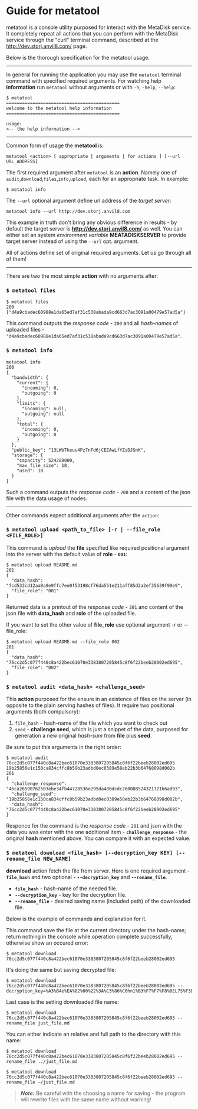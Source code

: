# Guide for metatool
metatool is a console utility purposed for interact with the MetaDisk service.
It completely repeat all actions that you can perform with the MetaDisk
service through the "curl" terminal command, described at the <http://dev.storj.anvil8.com/> page.

Below is the thorough specification for the metatool usage.

---

In general for running the application you may use the `metatool` terminal command with specified required arguments.
For watching help **information** run `metatool` without arguments or with `-h`, `-help`, `--help`:


    $ metatool
    ===========================================
    welcome to the metatool help information
    ===========================================

    usage:
    <-- the help information -->
    
---

Common form of usage the **metatool** is:

    metatool <action> [ appropriate | arguments | for actions ] [--url URL_ADDRESS]
    
The first required argument after `metatool` is an **action**. Namely one of 
`audit`,`download`,`files`,`info`,`upload`, each for an appropriate task.
In example: 

    $ metatool info
    

The `--url` optional argument define url address of the *target server*:

    metatool info --url http://dev.storj.anvil8.com

This example in truth don't bring any obvious difference in results - by default the target server is **http://dev.storj.anvil8.com/** as well.
You can either set an system *environment variable* **MEATADISKSERVER** to
provide target server instead of using the `--url` opt. argument.


All of actions define set of original required arguments.
Let us go through all of them!

---

There are two the most simple **action** with no arguments after:


### `$ metatool files`

    $ metatool files
    200
    ["d4a9cbadec60988e1da65ed7af31c538abada9cd663d7ac3091a00479e57ad5a"]
       
This command outputs the *response code* - `200` and all *hash-names* of uploaded files -  
`"d4a9cbadec60988e1da65ed7af31c538abada9cd663d7ac3091a00479e57ad5a"`.

### `$ metatool info`

    metatool info
    200
    {
      "bandwidth": {
        "current": {
          "incoming": 0,
          "outgoing": 0
        },
        "limits": {
          "incoming": null,
          "outgoing": null
        },
        "total": {
          "incoming": 0,
          "outgoing": 0
        }
      },
      "public_key": "13LWbTkeuu4Pz7nFd6jCEEAwLfYZsDJSnK",
      "storage": {
        "capacity": 524288000,
        "max_file_size": 18,
        "used": 18
      }
    }

Such a command outputs the *response code* - `200` and a content of the json file with the data usage of nodes.

---

Other commands expect additional arguments after the `action`:

### `$ metatool upload <path_to_file> [-r | --file_role <FILE_ROLE>]`

This command is *upload* the __file__ specified like required positional argument into the server with the default value of __role__ - __`001`__:

    $ metatool upload README.md 
    201
    {
      "data_hash": "fcd533cd12aa8a9e9ffc7ee0f53198cf76da551e211aff85d2a2ef35639f99e9",
      "file_role": "001"
    }
    
Returned data is a printout of the *response code* - `201` and content of the json file with **data_hash** and **role** of the
uploaded file.

If you want to set the other value of **file_role** use optional argument -r or --file_role:

    $ metatool upload README.md --file_role 002
    201
    {
      "data_hash": "76cc2d5c077f440c8a422bec61070e3383807205845c8f6f22beeb28002ed695",
      "file_role": "002"
    }
    
### `$ metatool audit <data_hash> <challenge_seed>`

This **action** purposed for the ensure in an existence of files on the server (in opposite to the plain serving hashes of files).
It require two positional arguments (both compulsory):

1. `file_hash` - hash-name of the file which you want to check out
2. `seed` - **__challenge seed__**, which is just a snippet of the data, purposed for generation a new original *hash-sum*
from **file** plus **seed**.

Be sure to put this arguments in the right order:

    $ metatool audit 76cc2d5c077f440c8a422bec61070e3383807205845c8f6f22beeb28002ed695 19b25856e1c150ca834cffc8b59b23adbd0ec0389e58eb22b3b64768098d002b
    201
    {
      "challenge_response": "46ca26590762503ebe34fb44728536e295da480dcdc260088524321721b6ad93",
      "challenge_seed": "19b25856e1c150ca834cffc8b59b23adbd0ec0389e58eb22b3b64768098d002b",
      "data_hash": "76cc2d5c077f440c8a422bec61070e3383807205845c8f6f22beeb28002ed695"
    }

Responce for the command is the *response code* - `201` and json with the data you was enter with the one additional item - 
**`challenge_response`** - the original **hash** mentioned above. You can compare it with an expected value.

### `$ metatool download <file_hash> [--decryption_key KEY] [--rename_file NEW_NAME]`

**download** action fetch the file from server. Here is one required argument - **`file_hash`** and two optional - 
**`--decryption_key`** and **`--rename_file`**.

* **`file_hash`** - hash-name of the needed file.
* **`--decryption_key`** - key for the decryption file.
* **`--rename_file`** - desired saving name (included path) of the downloaded file.
 
Below is the example of commands and explanation for it.

This command save the file at the current directory under the hash-name; return nothing in the console
while operation complete successfully, otherwise show an occured error:

    $ metatool download 76cc2d5c077f440c8a422bec61070e3383807205845c8f6f22beeb28002ed695


It's doing the same but saving decrypted file:

    $ metatool download 76cc2d5c077f440c8a422bec61070e3383807205845c8f6f22beeb28002ed695 --decryption_key=%A3%B4e%EA%82%00%22%3A%C3%86%C0hn1%B3%F7%F7%F8%8EL7S%F3D%28%7C%85%95%CE%9D%D5B

Last case is the setting downloaded file name:
    
    $ metatool download 76cc2d5c077f440c8a422bec61070e3383807205845c8f6f22beeb28002ed695 --rename_file just_file.md

You can either indicate an relative and full path to the directory with this name:

    $ metatool download 76cc2d5c077f440c8a422bec61070e3383807205845c8f6f22beeb28002ed695 --rename_file ../just_file.md
    
    $ metatool download 76cc2d5c077f440c8a422bec61070e3383807205845c8f6f22beeb28002ed695 --rename_file ~/just_file.md
    
> **_Note:_** Be careful with the choosing a name for saving - the program will rewrite files with the same name without warning!